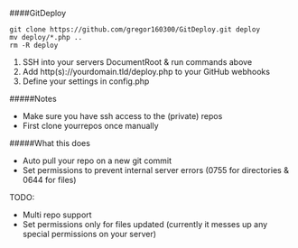 ####GitDeploy  
```
git clone https://github.com/gregor160300/GitDeploy.git deploy
mv deploy/*.php ..
rm -R deploy  
```  
1. SSH into your servers DocumentRoot & run commands above 
2. Add http(s)://yourdomain.tld/deploy.php to your GitHub webhooks  
3. Define your settings in config.php  

#####Notes  
- Make sure you have ssh access to the (private) repos
- First clone yourrepos once manually

#####What this does    
- Auto pull your repo on a new git commit 
- Set permissions to prevent internal server errors (0755 for directories & 0644 for files)  
  
TODO:
- Multi repo support
- Set permissions only for files updated (currently it messes up any special permissions on your server)
